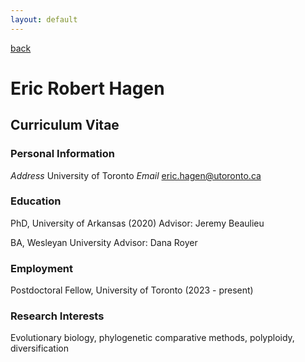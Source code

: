 ```yaml
---
layout: default
---
```

[back](./)
# Eric Robert Hagen

## Curriculum Vitae

### Personal Information
_Address_ University of Toronto
_Email_ eric.hagen@utoronto.ca

### Education
PhD, University of Arkansas (2020)
Advisor: Jeremy Beaulieu

BA, Wesleyan University
Advisor: Dana Royer

### Employment
Postdoctoral Fellow, University of Toronto (2023 - present)

### Research Interests
Evolutionary biology, phylogenetic comparative methods, polyploidy, diversification
